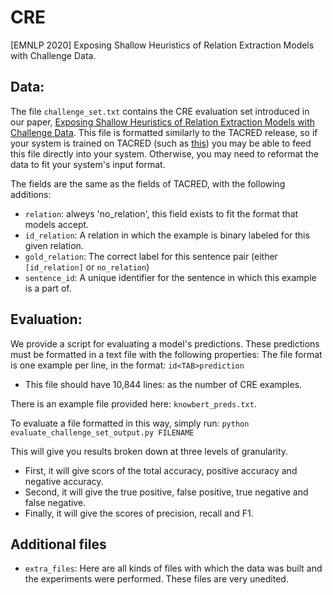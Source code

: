 # CRE
[EMNLP 2020] Exposing Shallow Heuristics of Relation Extraction Models with Challenge Data.

## Data:

The file ``challenge_set.txt`` contains the CRE evaluation set introduced in our paper, [Exposing Shallow Heuristics of Relation Extraction Models with Challenge Data](https://arxiv.org/abs/2010.03656). This file is formatted similarly to the TACRED release, so if your system is trained on TACRED (such as [this](https://github.com/allenai/kb)) you may be able to feed this file directly into your system. Otherwise, you may need to reformat the data to fit your system's input format. 

The fields are the same as the fields of TACRED, with the following additions:

- ``relation``:   alweys 'no_relation', this field exists to fit the format that models accept.
- ``id_relation``:   A relation in which the example is binary labeled for this given relation. 
- ``gold_relation``:   The correct label for this sentence pair (either ``[id_relation]`` or ``no_relation``)
- ``sentence_id``:  A unique identifier for the sentence in which this example is a part of.


## Evaluation:

We provide a script for evaluating a model's predictions. These predictions must be formatted in a text file with the following properties:
The file format is one example per line, in the format: ``id<TAB>prediction``
 - This file should have 10,844 lines: as the number of CRE examples.
 
There is an example file provided here: ``knowbert_preds.txt``.

To evaluate a file formatted in this way, simply run: ``python evaluate_challenge_set_output.py FILENAME``

This will give you results broken down at three levels of granularity. 
- First, it will give scors of the total accuracy, positive accuracy and negative accuracy.
- Second, it will give the true positive, false positive, true negative and false negative.
- Finally, it will give the scores of precision, recall and F1.


## Additional files

- ``extra_files``: Here are all kinds of files with which the data was built and the experiments were performed. These files are very unedited.



